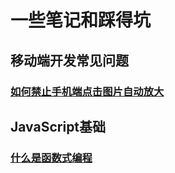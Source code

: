 # 一些笔记和踩得坑

## 移动端开发常见问题

### [如何禁止手机端点击图片自动放大](../Mobile/1.md)


## JavaScript基础

### [什么是函数式编程](../JavaScript/FunctionProgram.md)
